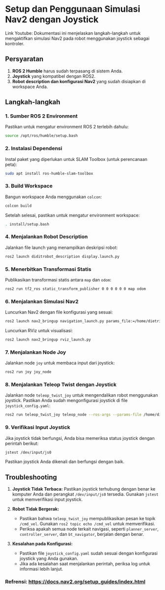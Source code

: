 # Setup dan Penggunaan Simulasi Nav2 dengan Joystick
Link Youtube: 
Dokumentasi ini menjelaskan langkah-langkah untuk mengaktifkan simulasi Nav2 pada robot menggunakan joystick sebagai kontroler.

## Persyaratan

1. **ROS 2 Humble** harus sudah terpasang di sistem Anda.
2. **Joystick** yang kompatibel dengan ROS2.
3. **Robot description dan konfigurasi Nav2** yang sudah disiapkan di workspace Anda.

## Langkah-langkah

### 1. **Sumber ROS 2 Environment**

Pastikan untuk mengatur environment ROS 2 terlebih dahulu:

```bash
source /opt/ros/humble/setup.bash
```

### 2. **Instalasi Dependensi**

Instal paket yang diperlukan untuk SLAM Toolbox (untuk perencanaan peta):

```bash
sudo apt install ros-humble-slam-toolbox
```

### 3. **Build Workspace**

Bangun workspace Anda menggunakan `colcon`:

```bash
colcon build
```

Setelah selesai, pastikan untuk mengatur environment workspace:

```bash
. install/setup.bash
```

### 4. **Menjalankan Robot Description**

Jalankan file launch yang menampilkan deskripsi robot:

```bash
ros2 launch diditrobot_description display.launch.py
```

### 5. **Menerbitkan Transformasi Statis**

Publikasikan transformasi statis antara `map` dan `odom`:

```bash
ros2 run tf2_ros static_transform_publisher 0 0 0 0 0 0 map odom
```

### 6. **Menjalankan Simulasi Nav2**

Luncurkan Nav2 dengan file konfigurasi yang sesuai:

```bash
ros2 launch nav2_bringup navigation_launch.py params_file:=/home/dietrich/tubes_ws/src/diditrobot/config/nav2_params.yaml
```

Luncurkan RViz untuk visualisasi:

```bash
ros2 launch nav2_bringup rviz_launch.py
```

### 7. **Menjalankan Node Joy**

Jalankan node `joy` untuk membaca input dari joystick:

```bash
ros2 run joy joy_node
```

### 8. **Menjalankan Teleop Twist dengan Joystick**

Jalankan node `teleop_twist_joy` untuk mengendalikan robot menggunakan joystick. Pastikan Anda sudah mengonfigurasi joystick di file `joystick_config.yaml`:

```bash
ros2 run teleop_twist_joy teleop_node --ros-args --params-file /home/dietrich/tubes_ws/src/diditrobot/config/joystick_config.yaml
```

### 9. **Verifikasi Input Joystick**

Jika joystick tidak berfungsi, Anda bisa memeriksa status joystick dengan perintah berikut:

```bash
jstest /dev/input/js0
```

Pastikan joystick Anda dikenali dan berfungsi dengan baik.

## Troubleshooting

1. **Joystick Tidak Terbaca:**
   Pastikan joystick terhubung dengan benar ke komputer Anda dan perangkat `/dev/input/js0` tersedia. Gunakan `jstest` untuk memverifikasi input joystick.

2. **Robot Tidak Bergerak:**
   - Pastikan bahwa `teleop_twist_joy` mempublikasikan pesan ke topik `/cmd_vel`. Gunakan `ros2 topic echo /cmd_vel` untuk memverifikasi.
   - Periksa apakah semua node terkait navigasi, seperti `planner_server`, `controller_server`, dan `bt_navigator`, berjalan dengan benar.

3. **Kesalahan pada Konfigurasi:**
   - Pastikan file `joystick_config.yaml` sudah sesuai dengan konfigurasi joystick yang Anda gunakan.
   - Jika ada kesalahan saat menjalankan perintah, periksa log untuk informasi lebih lanjut.

### Refrensi: https://docs.nav2.org/setup_guides/index.html

